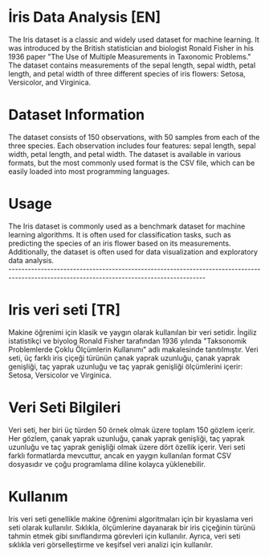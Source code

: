 # İris Data Analysis [EN]

The Iris dataset is a classic and widely used dataset for machine learning. It was introduced by the British statistician and biologist Ronald Fisher in his 1936 paper "The Use of Multiple Measurements in Taxonomic Problems." The dataset contains measurements of the sepal length, sepal width, petal length, and petal width of three different species of iris flowers: Setosa, Versicolor, and Virginica.

# Dataset Information

The dataset consists of 150 observations, with 50 samples from each of the three species. Each observation includes four features: sepal length, sepal width, petal length, and petal width. The dataset is available in various formats, but the most commonly used format is the CSV file, which can be easily loaded into most programming languages.

# Usage


The Iris dataset is commonly used as a benchmark dataset for machine learning algorithms. It is often used for classification tasks, such as predicting the species of an iris flower based on its measurements. Additionally, the dataset is often used for data visualization and exploratory data analysis. <br>-------------------------------------------------------------------------------------------------------------------------------------------
# Iris veri seti [TR]

Makine öğrenimi için klasik ve yaygın olarak kullanılan bir veri setidir. İngiliz istatistikçi ve biyolog Ronald Fisher tarafından 1936 yılında "Taksonomik Problemlerde Çoklu Ölçümlerin Kullanımı" adlı makalesinde tanıtılmıştır. Veri seti, üç farklı iris çiçeği türünün çanak yaprak uzunluğu, çanak yaprak genişliği, taç yaprak uzunluğu ve taç yaprak genişliği ölçümlerini içerir: Setosa, Versicolor ve Virginica.

# Veri Seti Bilgileri

Veri seti, her biri üç türden 50 örnek olmak üzere toplam 150 gözlem içerir. Her gözlem, çanak yaprak uzunluğu, çanak yaprak genişliği, taç yaprak uzunluğu ve taç yaprak genişliği olmak üzere dört özellik içerir. Veri seti farklı formatlarda mevcuttur, ancak en yaygın kullanılan format CSV dosyasıdır ve çoğu programlama diline kolayca yüklenebilir.

# Kullanım

Iris veri seti genellikle makine öğrenimi algoritmaları için bir kıyaslama veri seti olarak kullanılır. Sıklıkla, ölçümlerine dayanarak bir iris çiçeğinin türünü tahmin etmek gibi sınıflandırma görevleri için kullanılır. Ayrıca, veri seti sıklıkla veri görselleştirme ve keşifsel veri analizi için kullanılır.

